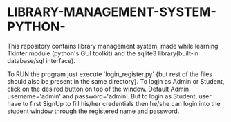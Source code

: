 # LIBRARY-MANAGEMENT-SYSTEM-PYTHON-
This repository contains library management system, made while learning Tkinter module (python's GUI toolkit) and the sqlite3 library(built-in database/sql interface).

To RUN the program just execute 'login_register.py' {but rest of the files should also be present in the same directory}.
To login as Admin or Student, click on the desired button on top of the window.
Default Admin username='admin' and password='admin'.
But to login as Student, user have to first SignUp to fill his/her credentials then he/she can login into the student window through the registered name and password.
